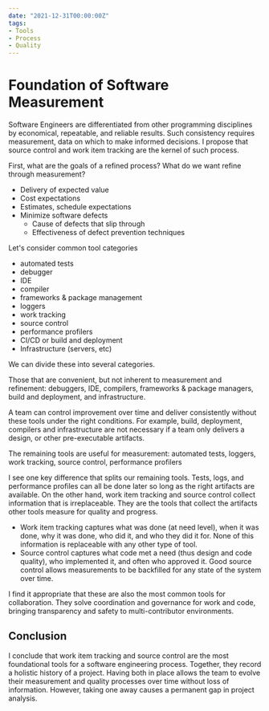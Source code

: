 ```yaml
---
date: "2021-12-31T00:00:00Z"
tags:
- Tools
- Process
- Quality
---
```


# Foundation of Software Measurement

Software Engineers are differentiated from other programming disciplines by economical, repeatable, and reliable results. Such consistency requires measurement, data on which to make informed decisions. I propose that source control and work item tracking are the kernel of such process.

First, what are the goals of a refined process? What do we want refine through measurement?
- Delivery of expected value
- Cost expectations
- Estimates, schedule expectations
- Minimize software defects
  - Cause of defects that slip through
  - Effectiveness of defect prevention techniques

Let's consider common tool categories
- automated tests
- debugger
- IDE
- compiler
- frameworks & package management
- loggers
- work tracking
- source control
- performance profilers
- CI/CD or build and deployment
- Infrastructure (servers, etc)

We can divide these into several categories.

Those that are convenient, but not inherent to measurement and refinement: debuggers, IDE, compilers, frameworks & package managers, build and deployment, and infrastructure.

A team can control improvement over time and deliver consistently without these tools under the right conditions. For example, build, deployment, compilers and infrastructure are not necessary if a team only delivers a design, or other pre-executable artifacts.

The remaining tools are useful for measurement: automated tests, loggers, work tracking, source control, performance profilers

I see one key difference that splits our remaining tools. Tests, logs, and performance profiles can all be done later so long as the right artifacts are available. On the other hand, work item tracking and source control collect information that is irreplaceable. They are the tools that collect the artifacts other tools measure for quality and progress.
- Work item tracking captures what was done (at need level), when it was done, why it was done, who did it, and who they did it for. None of this information is replaceable with any other type of tool.
- Source control captures what code met a need (thus design and code quality), who implemented it, and often who approved it. Good source control allows measurements to be backfilled for any state of the system over time.

I find it appropriate that these are also the most common tools for collaboration. They solve coordination and governance for work and code, bringing transparency and safety to multi-contributor environments.

<!-- measurements could be taken at a point in time and still allow quantitative demonstration of improvement -->

## Conclusion
I conclude that work item tracking and source control are the most foundational tools for a software engineering process. Together, they record a holistic history of a project. Having both in place allows the team to evolve their measurement and quality processes over time without loss of information. However, taking one away causes a permanent gap in project analysis. 

<!-- These tools should be standard at this point. Negligence on either tool shows a lack of understanding. I'd argue anyone who does not value these tools cannot be called a professional -->
